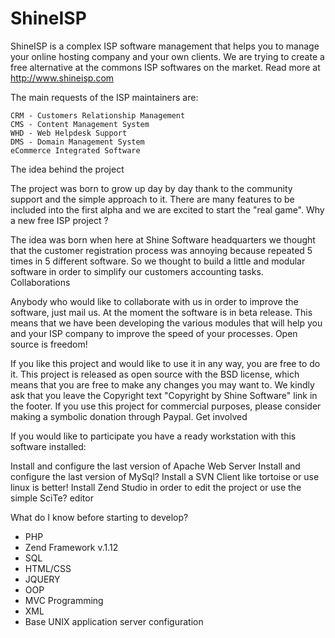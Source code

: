 ShineISP
==========

ShineISP is a complex ISP software management that helps you to manage your online hosting company and your own clients. We are trying to create a free alternative at the commons ISP softwares on the market. Read more at http://www.shineisp.com

The main requests of the ISP maintainers are:

    CRM - Customers Relationship Management
    CMS - Content Management System
    WHD - Web Helpdesk Support
    DMS - Domain Management System
    eCommerce Integrated Software 

The idea behind the project

The project was born to grow up day by day thank to the community support and the simple approach to it. There are many features to be included into the first alpha and we are excited to start the "real game".
Why a new free ISP project ?

The idea was born when here at Shine Software headquarters we thought that the customer registration process was annoying because repeated 5 times in 5 different software. So we thought to build a little and modular software in order to simplify our customers accounting tasks.
Collaborations

Anybody who would like to collaborate with us in order to improve the software, just mail us. At the moment the software is in beta release. This means that we have been developing the various modules that will help you and your ISP company to improve the speed of your processes.
Open source is freedom!

If you like this project and would like to use it in any way, you are free to do it. This project is released as open source with the BSD license, which means that you are free to make any changes you may want to. We kindly ask that you leave the Copyright text "Copyright by Shine Software" link in the footer. If you use this project for commercial purposes, please consider making a symbolic donation through Paypal.
Get involved

If you would like to participate you have a ready workstation with this software installed:

Install and configure the last version of Apache Web Server
Install and configure the last version of MySql?
Install a SVN Client like tortoise or use linux is better!
Install Zend Studio in order to edit the project or use the simple SciTe? editor 

What do I know before starting to develop?

- PHP
- Zend Framework v.1.12
- SQL
- HTML/CSS
- JQUERY
- OOP
- MVC Programming
- XML
- Base UNIX application server configuration 
